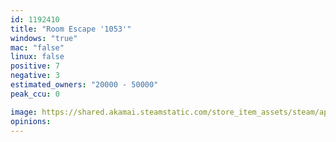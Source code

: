 ```yaml
---
id: 1192410
title: "Room Escape '1053'"
windows: "true"
mac: "false"
linux: false
positive: 7
negative: 3
estimated_owners: "20000 - 50000"
peak_ccu: 0

image: https://shared.akamai.steamstatic.com/store_item_assets/steam/apps/1192410/header.jpg?t=1585001084
opinions:
---
```

